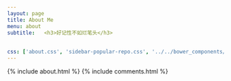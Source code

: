 ```yaml
---
layout: page
title: About Me
menu: about
subtitle:   <h3>好记性不如烂笔头</h3>
            
                            
css: ['about.css', 'sidebar-popular-repo.css', '../../bower_components/flag-icon-css/css/flag-icon.min.css']
---
```


{% include about.html %}
{% include comments.html %}